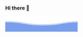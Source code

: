 ### Hi there 👋


![SulaymonHursanov](https://raw.githubusercontent.com/SulaymonHursanov/SulaymonHursanov/main/bottom_header.svg)
<!--
**SulaymonHursanov/SulaymonHursanov** is a ✨ _special_ ✨ repository because its `README.md` (this file) appears on your GitHub profile.

Here are some ideas to get you started:

- 🔭 I’m currently working on ...
- 🌱 I’m currently learning ...
- 👯 I’m looking to collaborate on ...
- 🤔 I’m looking for help with ...
- 💬 Ask me about ...
- 📫 How to reach me: ...
- 😄 Pronouns: ...
- ⚡ Fun fact: ...
-->
